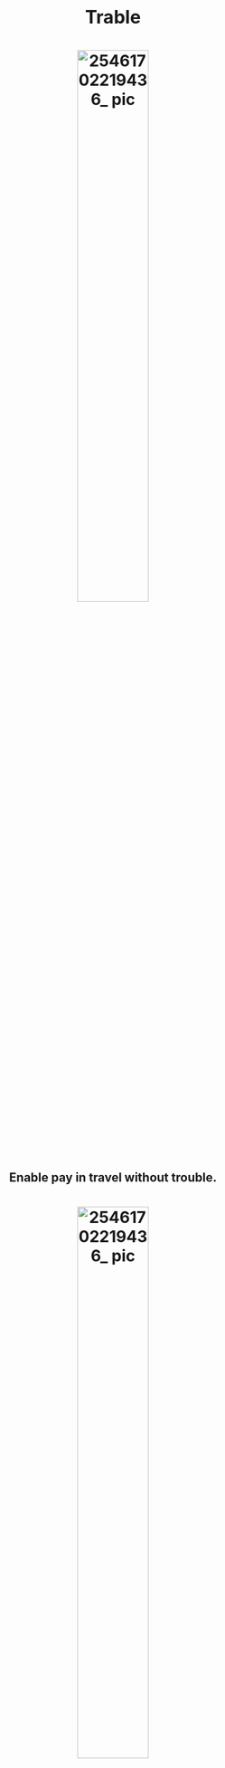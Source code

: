 <h1 align="center">
  <span style="font-size: 32px;">Trable</span>
</h1>

<h1 align="center">
  <img src="https://github.com/Web3-Club/Trable/assets/76860915/a48c8fa5-4deb-474c-a9d5-f5cda2cadff0" alt="25461702219436_ pic" style="width: 50%; display: block; margin: 0 auto;">
</h1>

<h2 align="center">
  Enable pay in travel without trouble.
</h2>


<h1 align="center">
  <img src="https://github.com/Web3-Club/Trable/assets/76860915/7e5a55f1-1486-4de6-a28e-7080e046f19d" alt="25461702219436_ pic" style="width: 50%; display: block; margin: 0 auto;">
</h1>




### English | [中文](https://github.com/Web3-Club/Trable/blob/main/docs/README_CN.md)


## 前言


随着Web3生态的不断壮大，越来越多的人跻身Web3行业，自然有越来越多的人使用加密货币进行产品和服务的支付。

但如今想要走完购买的全流程非常繁琐（尤其涉及到境外产品时），中间需经历数次的资产置换。

这个过程不仅耗时，还会对用户原先的资产产生多次消耗，成本高昂。

### 传统crypto支付境外旅游产品过程

#### 链上-DEX-CEX-法币-非本国法币支付

##### 弊端

- ❌ DEX转换磨损
   
- ❌ CEX交易手续费  
   
- ❌ 出金汇率磨损
  
- ❌ 非本国发币支付货币转换费


#### 流程图演示

<h1 align="center">
  <img src="https://github.com/Web3-Club/Trable/assets/76860915/b89cd0bd-34f7-404d-b0de-8ff321357266" alt="25461702219436_ pic" style="width: 50%; display: block; margin: 0 auto;">
</h1>


#### Trable想要做到的

- ✅ 一步签名即到位 仅收取较少费用

<h1 align="center">
  <img src="https://github.com/Web3-Club/Trable/assets/76860915/5fa6728f-26fa-4a68-8980-ee6e73b78dff" alt="25461702219436_ pic" style="width: 50%; display: block; margin: 0 auto;">
</h1>

对此我们的项目提出解决方案，优化资产转换流程，提升用户在Web3的体验。

并且后疫情时代，旅游业蓬勃发展，Trable进入这个庞大的市场，旨在提供独特的价值主张。



### 项目介绍｜Project Introduction

Trable是一款针对加密货币支付的境外旅游产品Dapp应用。

此应用通过集成Uniswap V4 等技术，依靠Polkadot生态中的Acala、Moonbean平台,有效地简化了用户使用加密货币订购境外旅游产品的流程，缩减消费者的所需时间 及降低DEX/CEX货币转换的成本。

用户仅需选择所需的支付加密货币并完成签名，即可轻松在本Dapp预订境外旅游产品。我们解决了个人外汇额度限制和支付工具不足的问题，提供了必要的法币支付支持。同时，我们在链上实时监控资金流向，确保资金安全。在整个过程中，只会收取一次手续费，为用户的订购体验提供全面保障。

---

Trable is an overseas travel product Dapp application for cryptocurrency payment.

This application integrates Uniswap V4 and other technologies and relies on the Acala and Moonbean platforms in the Polkadot ecosystem to effectively simplify the process for users to order overseas travel products using cryptocurrency, shorten the time required for consumers and reduce the cost of DEX/CEX currency conversion. .

Users only need to select the required payment password and complete the signature to easily book overseas travel products on this Dapp. We have solved the problems of personal foreign exchange limit limits and insufficient payment tools, and provided necessary legal currency payment support. At the same time, we monitor the flow of funds in real time on the chain to ensure the safety of funds. During the entire process, only one handling fee will be charged, providing comprehensive protection for users’ ordering experience.

<br>

### 基本技术架构｜Basic technical architecture

#### Uniswap V4

在Uniswap V3中，给每个流动性资金池部署单独的合约，这样创建资金池和执行多池兑换的成本更高。

Uniswap V4将所有资金池都存储在一个合约中，从而节省了大量的燃料成本，因为兑换将不再需要在不同的合约中的资金池之间转移代币。

In Uniswap V3, each liquidity pool is deployed with its own individual contract, resulting in higher costs for creating pools and executing multi-pool exchanges.

Uniswap V4 consolidates all liquidity pools into a single contract, thereby saving significant gas costs. This is because exchanges will no longer require the transfer of tokens between pools in different contracts.


<h1 align="center">
  <img src="https://github.com/Web3-Club/Trable/assets/76860915/1c5708e4-c08d-4a94-a190-9f49646b0f2b" alt="25461702219436_ pic" style="width: 200%; display: block; margin: 0 auto;">
</h1>






#### Solidity
为了是项目构建在Uniswap V3上 实现未来对于Uniswap V4的支持 我们在项目合约上使用了Solidity语言 对项目进行了构建

### 前端

项目前端仓库:[Trable-froutend](https://github.com/Web3-Club/Trable-frontend)

#### Javascript 

### Key Dapp Features

- Support for fiat currency payments（支持法币支付）

确保旅游产品跨境crypto直接支付的便利性

- Fast transactions anytime, anywhere（随时随地、快速交易）

简化虚拟货币转移过程（多链资产转换）

- Save time and effort, lower loss（省时省力、更低损耗）

结合Uniswap V4 降低多种token的swap成本，减少不必要的原始资产的转换和支付磨损

- No need to consider personal foreign exchange restrictions（无需考虑个人外汇限制）

不受传统银行外汇限额的影响，更流畅的旅行体验

### Project demo





## 测试

项目包含了针对合约功能的测试用例，确保了各项功能的正确性和安全性。




## 队员信息

GitHub:
[@yanboishere](https://github.com/yanboishere)
[@s7iter](https://github.com/s7iter)
[@Jerry](https://github.com/Web3-Jerry)
[@zijin79](https://github.com/zijin79)

## Contect

[![Twitter](https://img.shields.io/badge/@Web3Club-1DA1F2?style=for-the-badge&logo=twitter&logoColor=white)](https://twitter.com/Web3ClubCN)
[![Telegram](https://img.shields.io/badge/@Web3Club-2CA5E0?style=for-the-badge&logo=telegram&logoColor=white)](https://t.me/Web3ClubCN)
[![Mail](https://img.shields.io/badge/web3clubCN@outlook.com-0078D4?style=for-the-badge&logo=microsoft-outlook&logoColor=white)](mailto:web3clubCN@outlook.com)

